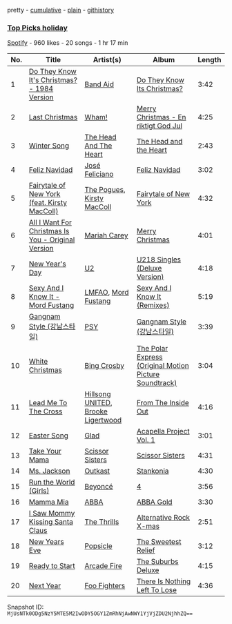 pretty - [cumulative](/playlists/cumulative/4uLnCAHJw65SyFXXmBSuc0.md) - [plain](/playlists/plain/4uLnCAHJw65SyFXXmBSuc0) - [githistory](https://github.githistory.xyz/mackorone/spotify-playlist-archive/blob/main/playlists/plain/4uLnCAHJw65SyFXXmBSuc0)

### [Top Picks holiday](https://open.spotify.com/playlist/4uLnCAHJw65SyFXXmBSuc0)

> 

[Spotify](https://open.spotify.com/user/spotify) - 960 likes - 20 songs - 1 hr 17 min

| No. | Title | Artist(s) | Album | Length |
|---|---|---|---|---|
| 1 | [Do They Know It's Christmas? \- 1984 Version](https://open.spotify.com/track/1hvpDAxZPKjKztOc72sv06) | [Band Aid](https://open.spotify.com/artist/35S20clEkkSNUo23ViaslZ) | [Do They Know Its Christmas?](https://open.spotify.com/album/5v6oVunOk4DA8SMlBFqsKG) | 3:42 |
| 2 | [Last Christmas](https://open.spotify.com/track/0F2o0i9Qg7lFU9unvIPzvi) | [Wham!](https://open.spotify.com/artist/5lpH0xAS4fVfLkACg9DAuM) | [Merry Christmas \- En riktigt God Jul](https://open.spotify.com/album/5pyHOj2s15KUZBsBUe9OmQ) | 4:25 |
| 3 | [Winter Song](https://open.spotify.com/track/01NSrsQkOZ3PgRcGLGrOT5) | [The Head And The Heart](https://open.spotify.com/artist/0n94vC3S9c3mb2HyNAOcjg) | [The Head and the Heart](https://open.spotify.com/album/0xWfhCMYmaiCXtLOuyPoLF) | 2:43 |
| 4 | [Feliz Navidad](https://open.spotify.com/track/5rgStA2VSw8K6jragj6yBx) | [José Feliciano](https://open.spotify.com/artist/7K78lVZ8XzkjfRSI7570FF) | [Feliz Navidad](https://open.spotify.com/album/7pTRfiMt7jdY0uphSoRbTN) | 3:02 |
| 5 | [Fairytale of New York \(feat\. Kirsty MacColl\)](https://open.spotify.com/track/3wV9G5BhrJ1ntlCQYko0if) | [The Pogues](https://open.spotify.com/artist/2wzMOQwNT6ZvVB4amvhFAH), [Kirsty MacColl](https://open.spotify.com/artist/6UlNIFEuWlBqb4TvlVCekq) | [Fairytale of New York](https://open.spotify.com/album/2MJV1Nr37QoEDeAo9cz6mr) | 4:32 |
| 6 | [All I Want For Christmas Is You \- Original Version](https://open.spotify.com/track/5KdPyhcsQ5PvkvPBq6lLti) | [Mariah Carey](https://open.spotify.com/artist/4iHNK0tOyZPYnBU7nGAgpQ) | [Merry Christmas](https://open.spotify.com/album/3IHHgu4yckplK0XcoJampX) | 4:01 |
| 7 | [New Year's Day](https://open.spotify.com/track/7w3klLQ4XYHxEdYL50qX9M) | [U2](https://open.spotify.com/artist/51Blml2LZPmy7TTiAg47vQ) | [U218 Singles \(Deluxe Version\)](https://open.spotify.com/album/7k7aHoW1MGWWQR0KXvswkx) | 4:18 |
| 8 | [Sexy And I Know It \- Mord Fustang](https://open.spotify.com/track/6lDFCh4v5nQrYiDpQ8WJ54) | [LMFAO](https://open.spotify.com/artist/3sgFRtyBnxXD5ESfmbK4dl), [Mord Fustang](https://open.spotify.com/artist/34hwBP1esafQoCVtLz7F6K) | [Sexy And I Know It \(Remixes\)](https://open.spotify.com/album/7BfLW29u9eA2c4sAd5uE10) | 5:19 |
| 9 | [Gangnam Style \(강남스타일\)](https://open.spotify.com/track/1R2SZUOGJqqBiLuvwKOT2Y) | [PSY](https://open.spotify.com/artist/2dd5mrQZvg6SmahdgVKDzh) | [Gangnam Style \(강남스타일\)](https://open.spotify.com/album/2oKzsLJeOGZ5bMXDPuWCxe) | 3:39 |
| 10 | [White Christmas](https://open.spotify.com/track/5PybR3wmpl2bJaOZED0caY) | [Bing Crosby](https://open.spotify.com/artist/6ZjFtWeHP9XN7FeKSUe80S) | [The Polar Express \(Original Motion Picture Soundtrack\)](https://open.spotify.com/album/4iEg2hitHOT0fRpsReCqAH) | 3:04 |
| 11 | [Lead Me To The Cross](https://open.spotify.com/track/7dfFcTLlCPxoJsRUv5MZ2f) | [Hillsong UNITED](https://open.spotify.com/artist/74cb3MG0x0BOnYNW1uXYnM), [Brooke Ligertwood](https://open.spotify.com/artist/7iETGaxJ4crz3qaljDPCKC) | [From The Inside Out](https://open.spotify.com/album/4ivKc1Y5XCbbFlXavY2MgC) | 4:16 |
| 12 | [Easter Song](https://open.spotify.com/track/3g785vOyXN2iTKn6iRAcaB) | [Glad](https://open.spotify.com/artist/4rhwll8EPEHOW8diluKlrZ) | [Acapella Project Vol\. 1](https://open.spotify.com/album/4XcU6Um0G0tCkdFShNNtLf) | 3:01 |
| 13 | [Take Your Mama](https://open.spotify.com/track/0LAfANg75hYiV1IAEP3vY6) | [Scissor Sisters](https://open.spotify.com/artist/3Y10boYzeuFCJ4Qgp53w6o) | [Scissor Sisters](https://open.spotify.com/album/65Fllu4vQdZQOh6id0YwIM) | 4:31 |
| 14 | [Ms\. Jackson](https://open.spotify.com/track/0I3q5fE6wg7LIfHGngUTnV) | [Outkast](https://open.spotify.com/artist/1G9G7WwrXka3Z1r7aIDjI7) | [Stankonia](https://open.spotify.com/album/2tm3Ht61kqqRZtIYsBjxEj) | 4:30 |
| 15 | [Run the World \(Girls\)](https://open.spotify.com/track/7EdEUnekGCkChJzJyGp6TB) | [Beyoncé](https://open.spotify.com/artist/6vWDO969PvNqNYHIOW5v0m) | [4](https://open.spotify.com/album/7cvVgT5RXbcUo9Qw4nq31D) | 3:56 |
| 16 | [Mamma Mia](https://open.spotify.com/track/6UIwfaQh9RP2anZ5OMQPfX) | [ABBA](https://open.spotify.com/artist/0LcJLqbBmaGUft1e9Mm8HV) | [ABBA Gold](https://open.spotify.com/album/2rp5riHULWgrXPsDtsp1ir) | 3:30 |
| 17 | [I Saw Mommy Kissing Santa Claus](https://open.spotify.com/track/0sFMTRHMs6tgcmwVvIovqC) | [The Thrills](https://open.spotify.com/artist/0tYc0gVOzssZmLpVO6wh7L) | [Alternative Rock X\-mas](https://open.spotify.com/album/2RF9AwEAPRB1C1Y3ZMvERu) | 2:51 |
| 18 | [New Years Eve](https://open.spotify.com/track/2Ir2CKYeBiXSWZbo7CZBIs) | [Popsicle](https://open.spotify.com/artist/3Zdqisea5g5Gu6jcB7VLcJ) | [The Sweetest Relief](https://open.spotify.com/album/6byUobn8gdYNpJkjAtOJZU) | 3:12 |
| 19 | [Ready to Start](https://open.spotify.com/track/1F2Ca0Cfo7DcdieWlZEqzc) | [Arcade Fire](https://open.spotify.com/artist/3kjuyTCjPG1WMFCiyc5IuB) | [The Suburbs Deluxe](https://open.spotify.com/album/76Rnn8D33IjnJxv4hQdmRX) | 4:15 |
| 20 | [Next Year](https://open.spotify.com/track/1WwWjG2FGbBK6IkBBTknao) | [Foo Fighters](https://open.spotify.com/artist/7jy3rLJdDQY21OgRLCZ9sD) | [There Is Nothing Left To Lose](https://open.spotify.com/album/28q2N44ocJECgf8sbHEDfY) | 4:36 |

Snapshot ID: `MjUsNTk0ODg5NzY5MTE5M2IwODY5OGY1ZmRhNjAwNWY1YjVjZDU2NjhhZQ==`
